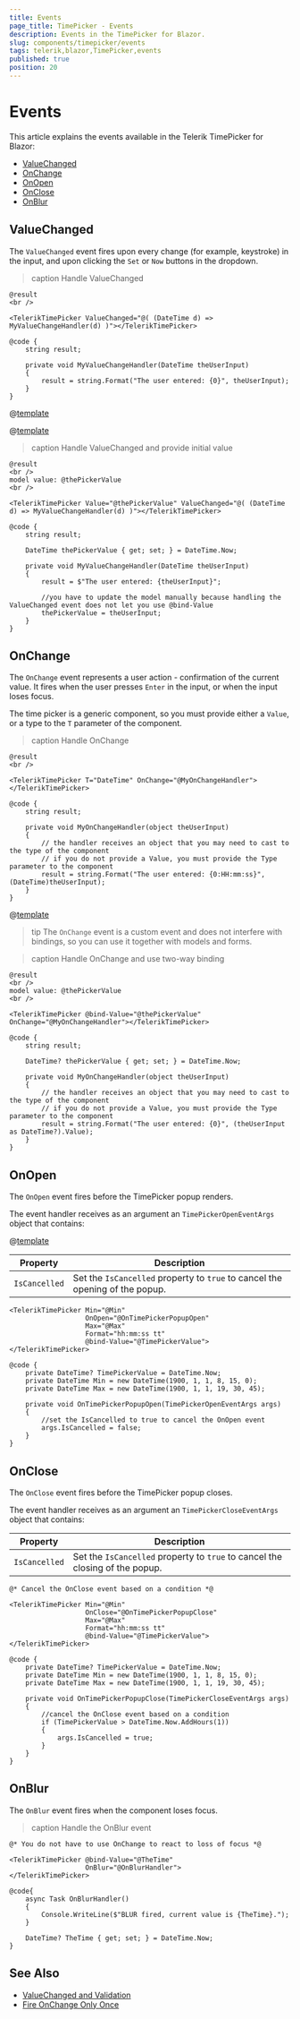 ```yaml
---
title: Events
page_title: TimePicker - Events
description: Events in the TimePicker for Blazor.
slug: components/timepicker/events
tags: telerik,blazor,TimePicker,events
published: true
position: 20
---
```


# Events

This article explains the events available in the Telerik TimePicker for Blazor:

* [ValueChanged](#valuechanged)
* [OnChange](#onchange)
* [OnOpen](#onopen)
* [OnClose](#onclose)
* [OnBlur](#onblur)

## ValueChanged

The `ValueChanged` event fires upon every change (for example, keystroke) in the input, and upon clicking the `Set` or `Now` buttons in the dropdown.

>caption Handle ValueChanged

````RAZOR
@result
<br />

<TelerikTimePicker ValueChanged="@( (DateTime d) => MyValueChangeHandler(d) )"></TelerikTimePicker>

@code {
    string result;

    private void MyValueChangeHandler(DateTime theUserInput)
    {
        result = string.Format("The user entered: {0}", theUserInput);
    }
}
````

@[template](/_contentTemplates/common/general-info.md#event-callback-can-be-async)

@[template](/_contentTemplates/common/issues-and-warnings.md#valuechanged-lambda-required)

>caption Handle ValueChanged and provide initial value

````RAZOR
@result
<br />
model value: @thePickerValue
<br />

<TelerikTimePicker Value="@thePickerValue" ValueChanged="@( (DateTime d) => MyValueChangeHandler(d) )"></TelerikTimePicker>

@code {
    string result;

    DateTime thePickerValue { get; set; } = DateTime.Now;

    private void MyValueChangeHandler(DateTime theUserInput)
    {
        result = $"The user entered: {theUserInput}";

        //you have to update the model manually because handling the ValueChanged event does not let you use @bind-Value
        thePickerValue = theUserInput;
    }
}
````

## OnChange

The `OnChange` event represents a user action - confirmation of the current value. It fires when the user presses `Enter` in the input, or when the input loses focus.

The time picker is a generic component, so you must provide either a `Value`, or a type to the `T` parameter of the component.

>caption Handle OnChange

````RAZOR
@result
<br />

<TelerikTimePicker T="DateTime" OnChange="@MyOnChangeHandler"></TelerikTimePicker>

@code {
    string result;

    private void MyOnChangeHandler(object theUserInput)
    {
        // the handler receives an object that you may need to cast to the type of the component
        // if you do not provide a Value, you must provide the Type parameter to the component
        result = string.Format("The user entered: {0:HH:mm:ss}", (DateTime)theUserInput);
    }
}
````

@[template](/_contentTemplates/common/general-info.md#event-callback-can-be-async)

>tip The `OnChange` event is a custom event and does not interfere with bindings, so you can use it together with models and forms.

>caption Handle OnChange and use two-way binding

````RAZOR
@result
<br />
model value: @thePickerValue
<br />

<TelerikTimePicker @bind-Value="@thePickerValue" OnChange="@MyOnChangeHandler"></TelerikTimePicker>

@code {
    string result;

    DateTime? thePickerValue { get; set; } = DateTime.Now;

    private void MyOnChangeHandler(object theUserInput)
    {
        // the handler receives an object that you may need to cast to the type of the component
        // if you do not provide a Value, you must provide the Type parameter to the component
        result = string.Format("The user entered: {0}", (theUserInput as DateTime?).Value);
    }
}
````

## OnOpen

The `OnOpen` event fires before the TimePicker popup renders. 

The event handler receives as an argument an `TimePickerOpenEventArgs` object that contains:

@[template](/_contentTemplates/common/parameters-table-styles.md#table-layout)

| Property | Description |
| --- | --- |
| `IsCancelled` | Set the `IsCancelled` property to `true` to cancel the opening of the popup. |

````RAZOR
<TelerikTimePicker Min="@Min"
                   OnOpen="@OnTimePickerPopupOpen"
                   Max="@Max"
                   Format="hh:mm:ss tt"
                   @bind-Value="@TimePickerValue">
</TelerikTimePicker>

@code {
    private DateTime? TimePickerValue = DateTime.Now;
    private DateTime Min = new DateTime(1900, 1, 1, 8, 15, 0);
    private DateTime Max = new DateTime(1900, 1, 1, 19, 30, 45);

    private void OnTimePickerPopupOpen(TimePickerOpenEventArgs args)
    {
        //set the IsCancelled to true to cancel the OnOpen event
        args.IsCancelled = false;
    }
}
````

## OnClose

The `OnClose` event fires before the TimePicker popup closes.

The event handler receives as an argument an `TimePickerCloseEventArgs` object that contains:

| Property | Description |
| --- | --- |
| `IsCancelled` | Set the `IsCancelled` property to `true` to cancel the closing of the popup. |

````RAZOR
@* Cancel the OnClose event based on a condition *@

<TelerikTimePicker Min="@Min"
                   OnClose="@OnTimePickerPopupClose"
                   Max="@Max"
                   Format="hh:mm:ss tt"
                   @bind-Value="@TimePickerValue">
</TelerikTimePicker>

@code {
    private DateTime? TimePickerValue = DateTime.Now;
    private DateTime Min = new DateTime(1900, 1, 1, 8, 15, 0);
    private DateTime Max = new DateTime(1900, 1, 1, 19, 30, 45);

    private void OnTimePickerPopupClose(TimePickerCloseEventArgs args)
    {
        //cancel the OnClose event based on a condition
        if (TimePickerValue > DateTime.Now.AddHours(1))
        {
            args.IsCancelled = true;
        }
    }
}
````

## OnBlur

The `OnBlur` event fires when the component loses focus.

>caption Handle the OnBlur event

````RAZOR
@* You do not have to use OnChange to react to loss of focus *@

<TelerikTimePicker @bind-Value="@TheTime"
                   OnBlur="@OnBlurHandler">
</TelerikTimePicker>

@code{
    async Task OnBlurHandler()
    {
        Console.WriteLine($"BLUR fired, current value is {TheTime}.");
    }

    DateTime? TheTime { get; set; } = DateTime.Now;
}
````


## See Also

* [ValueChanged and Validation](slug://value-changed-validation-model)
* [Fire OnChange Only Once](slug://ddl-kb-onchange-fires-twice)
